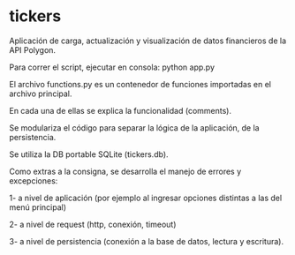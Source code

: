 # tickers

Aplicación de carga, actualización y visualización de datos financieros de la API Polygon.

Para correr el script, ejecutar en consola: python app.py

El archivo functions.py es un contenedor de funciones importadas en el archivo principal. 

En cada una de ellas se explica la funcionalidad (comments).

Se modulariza el código para separar la lógica de la aplicación, de la persistencia.

Se utiliza la DB portable SQLite (tickers.db).

Como extras a la consigna, se desarrolla el manejo de errores y excepciones:

1- a nivel de aplicación (por ejemplo al ingresar opciones distintas a las del menú principal)

2- a nivel de request (http, conexión, timeout)

3- a nivel de persistencia (conexión a la base de datos, lectura y escritura).
